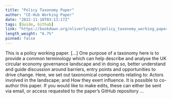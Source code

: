 ```yaml
---
title: "Policy Taxonomy Paper"
author: "CE-Hub Working Paper"
date: "2022-11-10T03:13:17Z"
tags: [Guide, Github]
link: "https://bookdown.org/oliverlysaght/policy_taxonomy_working_paper/"
length_weight: "6.7%"
pinned: false
---
```


This is a policy working paper. [...] One purpose of a taxonomy here is to provide a common terminology which can help describe and analyse the UK circular economy governance landscape and in doing so, better understand and guide discussion around barriers, entry points and opportunities to drive change. Here, we set out taxonomical components relating to: Actors involved in the landscape; and How they exert influence. It is possible to co-author this paper. If you would like to make edits, these can either be sent via email, or access requested to the paper’s GitHub repository ...
